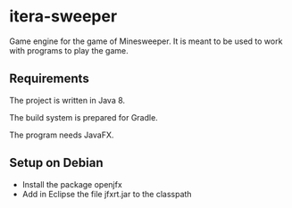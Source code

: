 # itera-sweeper
Game engine for the game of Minesweeper.
It is meant to be used to work with programs to play the game.

## Requirements

The project is written in Java 8.

The build system is prepared for Gradle.

The program needs JavaFX.

## Setup on Debian

- Install the package openjfx
- Add in Eclipse the file jfxrt.jar to the classpath

